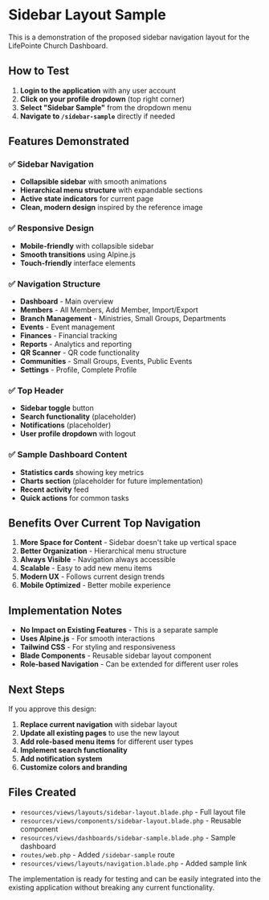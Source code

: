 # Sidebar Layout Sample

This is a demonstration of the proposed sidebar navigation layout for the LifePointe Church Dashboard.

## How to Test

1. **Login to the application** with any user account
2. **Click on your profile dropdown** (top right corner)
3. **Select "Sidebar Sample"** from the dropdown menu
4. **Navigate to `/sidebar-sample`** directly if needed

## Features Demonstrated

### ✅ **Sidebar Navigation**
- **Collapsible sidebar** with smooth animations
- **Hierarchical menu structure** with expandable sections
- **Active state indicators** for current page
- **Clean, modern design** inspired by the reference image

### ✅ **Responsive Design**
- **Mobile-friendly** with collapsible sidebar
- **Smooth transitions** using Alpine.js
- **Touch-friendly** interface elements

### ✅ **Navigation Structure**
- **Dashboard** - Main overview
- **Members** - All Members, Add Member, Import/Export
- **Branch Management** - Ministries, Small Groups, Departments
- **Events** - Event management
- **Finances** - Financial tracking
- **Reports** - Analytics and reporting
- **QR Scanner** - QR code functionality
- **Communities** - Small Groups, Events, Public Events
- **Settings** - Profile, Complete Profile

### ✅ **Top Header**
- **Sidebar toggle** button
- **Search functionality** (placeholder)
- **Notifications** (placeholder)
- **User profile dropdown** with logout

### ✅ **Sample Dashboard Content**
- **Statistics cards** showing key metrics
- **Charts section** (placeholder for future implementation)
- **Recent activity** feed
- **Quick actions** for common tasks

## Benefits Over Current Top Navigation

1. **More Space for Content** - Sidebar doesn't take up vertical space
2. **Better Organization** - Hierarchical menu structure
3. **Always Visible** - Navigation always accessible
4. **Scalable** - Easy to add new menu items
5. **Modern UX** - Follows current design trends
6. **Mobile Optimized** - Better mobile experience

## Implementation Notes

- **No Impact on Existing Features** - This is a separate sample
- **Uses Alpine.js** - For smooth interactions
- **Tailwind CSS** - For styling and responsiveness
- **Blade Components** - Reusable sidebar layout component
- **Role-based Navigation** - Can be extended for different user roles

## Next Steps

If you approve this design:

1. **Replace current navigation** with sidebar layout
2. **Update all existing pages** to use the new layout
3. **Add role-based menu items** for different user types
4. **Implement search functionality**
5. **Add notification system**
6. **Customize colors and branding**

## Files Created

- `resources/views/layouts/sidebar-layout.blade.php` - Full layout file
- `resources/views/components/sidebar-layout.blade.php` - Reusable component
- `resources/views/dashboards/sidebar-sample.blade.php` - Sample dashboard
- `routes/web.php` - Added `/sidebar-sample` route
- `resources/views/layouts/navigation.blade.php` - Added sample link

The implementation is ready for testing and can be easily integrated into the existing application without breaking any current functionality.
























